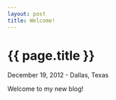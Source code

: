 ```yaml
---
layout: post
title: Welcome!
---
```


{{ page.title }}
================

<p class="meta">December 19, 2012 - Dallas, Texas</p>

Welcome to my new blog!
